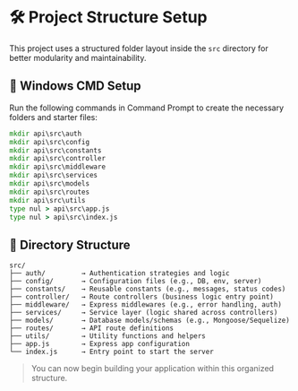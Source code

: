 # 🛠 Project Structure Setup

This project uses a structured folder layout inside the `src` directory for better modularity and maintainability.

## 📁 Windows CMD Setup

Run the following commands in Command Prompt to create the necessary folders and starter files:

```cmd
mkdir api\src\auth
mkdir api\src\config
mkdir api\src\constants
mkdir api\src\controller
mkdir api\src\middleware
mkdir api\src\services
mkdir api\src\models
mkdir api\src\routes
mkdir api\src\utils
type nul > api\src\app.js
type nul > api\src\index.js
```

## 📂 Directory Structure

```
src/
├── auth/         → Authentication strategies and logic
├── config/       → Configuration files (e.g., DB, env, server)
├── constants/    → Reusable constants (e.g., messages, status codes)
├── controller/   → Route controllers (business logic entry point)
├── middleware/   → Express middlewares (e.g., error handling, auth)
├── services/     → Service layer (logic shared across controllers)
├── models/       → Database models/schemas (e.g., Mongoose/Sequelize)
├── routes/       → API route definitions
├── utils/        → Utility functions and helpers
├── app.js        → Express app configuration
└── index.js      → Entry point to start the server

```

> You can now begin building your application within this organized structure.
